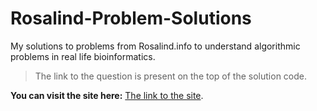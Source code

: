 # Rosalind-Problem-Solutions
My solutions to problems from Rosalind.info to understand algorithmic problems in real life bioinformatics.
> The link to the question is present on the top of the solution code.

**You can visit the site here:** [The link to the site](http://rosalind.info/problems/locations/).
